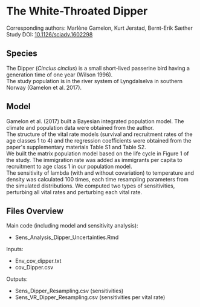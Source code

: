 
# The White-Throated Dipper

Corresponding authors: Marlène Gamelon, Kurt Jerstad, Bernt-Erik Sæther  
Study DOI: [10.1126/sciadv.1602298](https://www.science.org/doi/10.1126/sciadv.1602298)  

## Species

The Dipper (_Cinclus cinclus_) is a small short-lived passerine bird having a generation time of one year (Wilson 1996).  
The study population is in the river system of Lyngdalselva in southern Norway (Gamelon et al. 2017).

## Model

Gamelon et al. (2017) built a Bayesian integrated population model. The climate and population data were obtained from the author.  
The structure of the vital rate models (survival and recruitment rates of the age classes 1 to 4) and the regression coefficients were obtained from the paper's supplementary materials Table S1 and Table S2.  
We built the matrix population model based on the life cycle in Figure 1 of the study. The immigration rate was added as immigrants per capita to recruitment to age class 1 in our population model.  
The sensitivity of lambda (with and without covariation) to temperature and density was calculated 100 times, each time resampling parameters from the simulated distributions.
We computed two types of sensitivities, perturbing all vital rates and perturbing each vital rate.

## Files Overview

Main code (including model and sensitivity analysis):
- Sens_Analysis_Dipper_Uncertainties.Rmd

Inputs:
- Env_cov_dipper.txt
- cov_Dipper.csv

Outputs:
- Sens_Dipper_Resampling.csv (sensitivities)
- Sens_VR_Dipper_Resampling.csv (sensitivities per vital rate)

